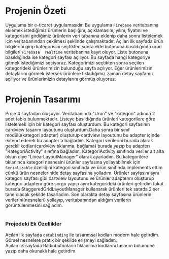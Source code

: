 # Projenin Özeti
Uygulama bir e-ticaret uygulamasıdır. Bu uygulama `Firebase` veritabanına eklemek istediğimiz ürünlerin başlığını, açıklamasını, yılını, fiyatını ve kategorisini girdiğimiz
ürünlerin veri tabanına eklenip daha sonra listelemek için veritabanından çekilmesi şeklinde çalışmaktadır.
Açılan ilk sayfada ürün bilgilerini girip kategorisini seçtikten sonra ekle butonuna basıldığında ürün bilgileri `Firebase  realtime`
veritabanına kayıt oluyor. Liste butonuna basıldığında ise kategori sayfası açılıyor. Bu sayfada hangi kategoriye gitmek istediğimizi seçiyoruz. Kategorimizi seçtikten sonra 
seçilen kategorideki ürünlerimizin bulunduğu sayfa açılıyor. Eğer ürünlerimizin detaylarını görmek istersek ürünlere tıkladığımız zaman detay sayfamız açılıyor ve ürünlerimizin
detaylarını görmüş oluyoruz.
<br> 
# Projenin Tasarımı
Proje 4 sayfadan oluşuyor. Veritabanında "Urun" ve "kategori" adında 2 adet tablo bulunmaktadır. Listeye basıldığında ürünleri kategorilere göre listelemek için bir kategori
sayfası oluşturdum. Bu kategori sayfasının cardview tasarım layoutunu oluşturdum.Daha sonra bir sınıf modülü(kategori adapter) oluşturup cardview layoutunu bu adapter içinde
extend ederek bu adapter'a bağladım. Kategori verilerini burada alarak gerekli kodları(cardview tıklanma, bağlama) burada yazıp bu adapterı "KategoriActivity" sınıfına bağladım. 
KategoriActivity sınıfında veriler alt alta olsun diye "LinearLayoutManager" olarak ayarladım. Bu kategorilere tıklanınca kategori nesnesini ürünler sayfasına yollayabilmek için
`Serializable` özelliğini kategori sınıfında ve ürün sınıfında implements ettim çünkü ürün nesnelerinide detay sayfasına yolladım. Ürünler sayfasını aynı kategori sayfası gibi
cartview layoutunu ve ürünler adapterını oluşturup kategori adaptera göre sorgu yapıp aynı kategorideki ürünleri getirdim fakat burada StaggeredGridLayoutManager kullanarak
ürünleri tek satırda 2 şer tane olacak şekilde tasarladım. Son olarakta detay sayfasına ürünlerin verilerini(nesneleri) yollayıp, veritabanından aldığım verilerin görüntülenmesini sağladım. 
<br><br>
### Projedeki Ek Özellikler
Açılan ilk sayfada `databinding` ile tasarımsal kodları modern hale getirdim. Görsel nesnelere pratik bir şekilde erişmeyi sağladım. <br>
Açılan ilk sayfada Radiobutonların tıklanılma kodlarını tasarım bölümüne yazıp daha okunaklı hale getirdim.

